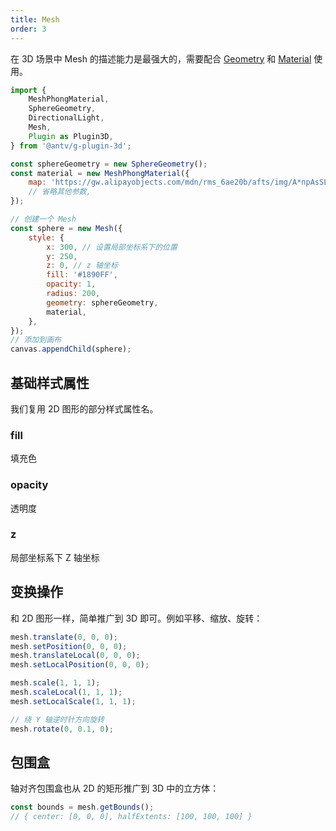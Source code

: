 ```yaml
---
title: Mesh
order: 3
---
```


在 3D 场景中 Mesh 的描述能力是最强大的，需要配合 [Geometry](/zh/docs/api/3d/geometry) 和 [Material](/zh/docs/api/3d/material) 使用。

```js
import {
    MeshPhongMaterial,
    SphereGeometry,
    DirectionalLight,
    Mesh,
    Plugin as Plugin3D,
} from '@antv/g-plugin-3d';

const sphereGeometry = new SphereGeometry();
const material = new MeshPhongMaterial({
    map: 'https://gw.alipayobjects.com/mdn/rms_6ae20b/afts/img/A*npAsSLPX4A4AAAAAAAAAAAAAARQnAQ',
    // 省略其他参数,
});

// 创建一个 Mesh
const sphere = new Mesh({
    style: {
        x: 300, // 设置局部坐标系下的位置
        y: 250,
        z: 0, // z 轴坐标
        fill: '#1890FF',
        opacity: 1,
        radius: 200,
        geometry: sphereGeometry,
        material,
    },
});
// 添加到画布
canvas.appendChild(sphere);
```

## 基础样式属性

我们复用 2D 图形的部分样式属性名。

### fill

填充色

### opacity

透明度

### z

局部坐标系下 Z 轴坐标

## 变换操作

和 2D 图形一样，简单推广到 3D 即可。例如平移、缩放、旋转：

```js
mesh.translate(0, 0, 0);
mesh.setPosition(0, 0, 0);
mesh.translateLocal(0, 0, 0);
mesh.setLocalPosition(0, 0, 0);

mesh.scale(1, 1, 1);
mesh.scaleLocal(1, 1, 1);
mesh.setLocalScale(1, 1, 1);

// 绕 Y 轴逆时针方向旋转
mesh.rotate(0, 0.1, 0);
```

## 包围盒

轴对齐包围盒也从 2D 的矩形推广到 3D 中的立方体：

```js
const bounds = mesh.getBounds();
// { center: [0, 0, 0], halfExtents: [100, 100, 100] }
```
